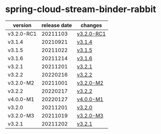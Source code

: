 # spring-cloud-stream-binder-rabbit	


|version|release date|changes|
|---|---|---|
|v3.2.0-RC1|20211103|[v3.2.0-RC1](./v3.2.0-RC1-20211103.md)|
|v3.1.4|20210921|[v3.1.4](./v3.1.4-20210921.md)|
|v3.1.5|20211022|[v3.1.5](./v3.1.5-20211022.md)|
|v3.1.6|20211214|[v3.1.6](./v3.1.6-20211214.md)|
|v3.2.1|20211201|[v3.2.1](./v3.2.1-20211201.md)|
|v3.2.2|20220216|[v3.2.2](./v3.2.2-20220216.md)|
|v3.2.0-M2|20211001|[v3.2.0-M2](./v3.2.0-M2-20211001.md)|
|v3.2.2|20220217|[v3.2.2](./v3.2.2-20220217.md)|
|v4.0.0-M1|20220127|[v4.0.0-M1](./v4.0.0-M1-20220127.md)|
|v3.2.0|20211201|[v3.2.0](./v3.2.0-20211201.md)|
|v3.2.0-M3|20211019|[v3.2.0-M3](./v3.2.0-M3-20211019.md)|
|v3.2.1|20211202|[v3.2.1](./v3.2.1-20211202.md)|
